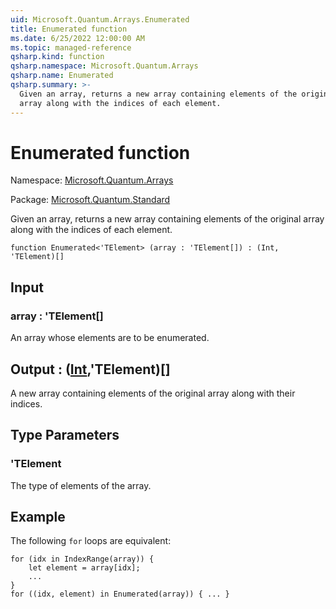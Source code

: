 ```yaml
---
uid: Microsoft.Quantum.Arrays.Enumerated
title: Enumerated function
ms.date: 6/25/2022 12:00:00 AM
ms.topic: managed-reference
qsharp.kind: function
qsharp.namespace: Microsoft.Quantum.Arrays
qsharp.name: Enumerated
qsharp.summary: >-
  Given an array, returns a new array containing elements of the original
  array along with the indices of each element.
---
```


# Enumerated function

Namespace: [Microsoft.Quantum.Arrays](xref:Microsoft.Quantum.Arrays)

Package: [Microsoft.Quantum.Standard](https://nuget.org/packages/Microsoft.Quantum.Standard)


Given an array, returns a new array containing elements of the originalarray along with the indices of each element.

```qsharp
function Enumerated<'TElement> (array : 'TElement[]) : (Int, 'TElement)[]
```


## Input

### array : 'TElement[]

An array whose elements are to be enumerated.



## Output : ([Int](xref:microsoft.quantum.qsharp.valueliterals#int-literals),'TElement)[]

A new array containing elements of the original array along with theirindices.

## Type Parameters

### 'TElement

The type of elements of the array.

## Example

The following `for` loops are equivalent:```qsharpfor (idx in IndexRange(array)) {    let element = array[idx];    ...}for ((idx, element) in Enumerated(array)) { ... }```
